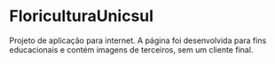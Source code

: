 # FloriculturaUnicsul
Projeto de aplicação para internet. A página foi desenvolvida para fins educacionais e contém imagens de terceiros, sem um cliente final.

